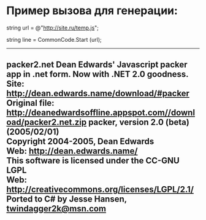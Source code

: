 Пример вызова для генерации:
===========

string url = @"http://site.ru/temp.js";

string line = CommonCode.Start (url);






-----
packer2.net
Dean Edwards' Javascript packer app in .net form. Now with .NET 2.0 goodness.
Site: http://dean.edwards.name/download/#packer  
Original file: http://deanedwardsoffline.appspot.com//download/packer2.net.zip
packer, version 2.0 (beta) (2005/02/01)  
Copyright 2004-2005, Dean Edwards  
Web: http://dean.edwards.name/  
This software is licensed under the CC-GNU LGPL  
Web: http://creativecommons.org/licenses/LGPL/2.1/
Ported to C# by Jesse Hansen, twindagger2k@msn.com  
-----
